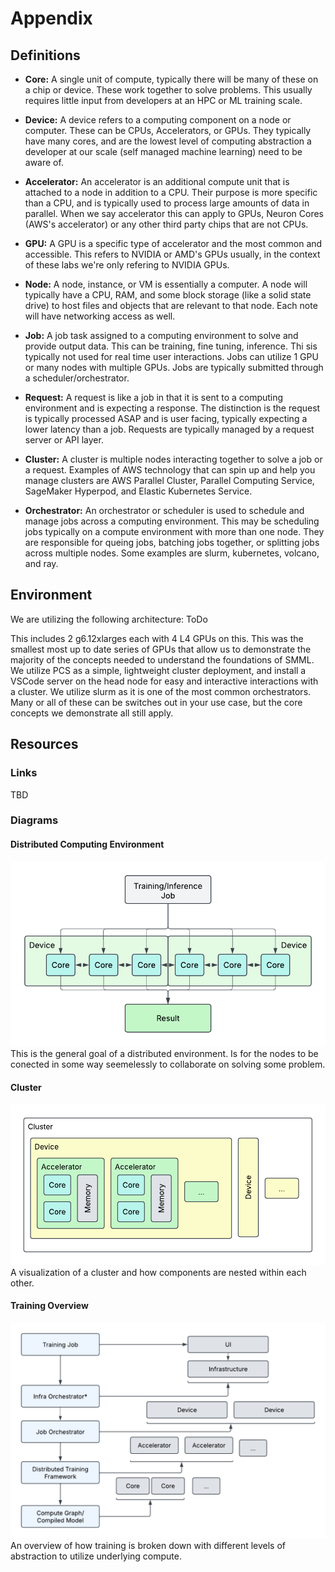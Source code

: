 # Appendix
## Definitions
- **Core:** A single unit of compute, typically there will be many of these on a chip or device. These work together to solve problems. This usually 
requires little input from developers at an HPC or ML training scale. 

- **Device:** A device refers to a computing component on a node or computer. These can be CPUs, Accelerators, or GPUs. They typically have many cores, and are the lowest level of computing abstraction a developer at our scale (self managed machine learning) need to be aware of.

- **Accelerator:** An accelerator is an additional compute unit that is attached to a node in addition to a CPU. Their purpose is more specific than a CPU, and is typically used to process large amounts of data in parallel. When we say accelerator this can apply to GPUs, Neuron Cores (AWS's accelerator) or any other third party chips that are not CPUs.

- **GPU:** A GPU is a specific type of accelerator and the most common and accessible. This refers to NVIDIA or AMD's GPUs usually, in the context of these labs we're only refering to NVIDIA GPUs.

- **Node:** A node, instance, or VM is essentially a computer. A node will 
typically have a CPU, RAM, and some block storage (like a solid state drive) to host files and objects that are relevant to that node. Each note will have networking access as well.

- **Job:** A job task assigned to a computing environment to solve and provide output data. This can be training, fine tuning, inference. Thi sis typically not used for real time user interactions. Jobs can utilize 1 GPU or many nodes with multiple GPUs. Jobs are typically submitted through a scheduler/orchestrator.

- **Request:** A request is like a job in that it is sent to a computing environment and is expecting a response. The distinction is the request is typically processed ASAP and is user facing, typically expecting a lower latency than a job. Requests are typically managed by a request server or API layer.

- **Cluster:** A cluster is multiple nodes interacting together to solve a job or a request. Examples of AWS technology that can spin up and help you manage clusters are AWS Parallel Cluster, Parallel Computing Service, SageMaker Hyperpod, and Elastic Kubernetes Service.

- **Orchestrator:** An orchestrator or scheduler is used to schedule and manage jobs across a computing environment. This may be scheduling  jobs typically on a compute environment with more than one node. They are responsible for queing jobs, batching jobs together, or splitting jobs across multiple nodes. Some examples are slurm, kubernetes, volcano, and ray.
## Environment
We are utilizing the following architecture:
ToDo

This includes 2 g6.12xlarges each with 4 L4 GPUs on this. This was the smallest most up to date series of GPUs that allow us to demonstrate the majority of the concepts needed to understand the foundations of SMML. We utilize PCS as a simple, lightweight cluster deployment, and install a VSCode server on the head node for easy and interactive interactions with a cluster. We utilize slurm as it is one of the most common orchestrators. Many or all of these can be switches out in your use case, but the core concepts we demonstrate all still apply.

## Resources
### Links
TBD
### Diagrams
#### Distributed Computing Environment
![](/assets/distribution_diagram.png)
This is the general goal of a distributed environment. Is for the nodes to be conected in some way seemelessly to collaborate on solving some problem.
#### Cluster
![](/assets/cluster_diagram.png)
A visualization of a cluster and how components are nested within each other.
#### Training Overview
![](/assets/training_overview.png)
An overview of how training is broken down with different levels of abstraction to utilize underlying compute.